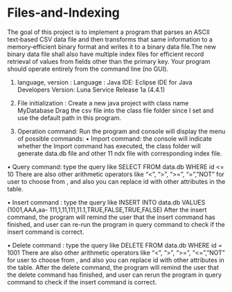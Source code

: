 # Files-and-Indexing
The goal of this project is to implement a program that parses an ASCII text‑based CSV data file and then transforms that same information to a memory‑efficient binary format and writes it to a binary data file.The new binary data file shall also have multiple index files for efficient record retrieval of values from fields other than the primary key. Your program should operate entirely from the command line (no GUI).



1.	language, version : Language : Java
IDE: Eclipse IDE for Java Developers Version: Luna Service Release 1a (4.4.1)

2.	File initialization :
Create a new java project with class name MyDatabase
Drag the csv file into the class file folder since I set and use the default path in this program.

3.	Operation command:
Run the program and console will display the menu of possible commands:
•	Import command: the console will indicate whether the Import command has executed, the class folder will generate data.db file and other 11 ndx file with corresponding index file.

•	Query command: type the query like SELECT FROM data.db WHERE id <= 10
There are also other arithmetic operators like “<”, “>”, “>=”, “=”,”NOT” for user to choose from , and also you can replace id with other attributes in the table.

•	Insert command : type the query like
INSERT INTO data.db VALUES (1001,AAA,aa- 111,1,11,111,11.1,TRUE,FALSE,TRUE,FALSE)
After the insert command, the program will remind the user that the insert command has finished, and user can re-run the program in query command to check if the insert command is correct.


•	Delete command : type the query like DELETE FROM data.db WHERE id = 1001
There are also other arithmetic operators like “<”, “>”, “>=”, “<=”,”NOT” for user to choose from , and also you can replace id with other attributes in the table.
After the delete command, the program will remind the user that the delete command has finished, and user can rerun the program in query command to check if the insert command is correct. 



